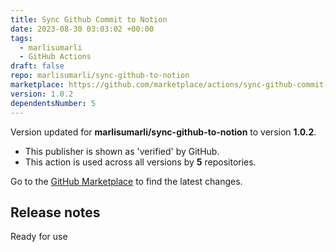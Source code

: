 ```yaml
---
title: Sync Github Commit to Notion
date: 2023-08-30 03:03:02 +00:00
tags:
  - marlisumarli
  - GitHub Actions
draft: false
repo: marlisumarli/sync-github-to-notion
marketplace: https://github.com/marketplace/actions/sync-github-commit-to-notion
version: 1.0.2
dependentsNumber: 5
---
```



Version updated for **marlisumarli/sync-github-to-notion** to version **1.0.2**.
- This publisher is shown as 'verified' by GitHub.
- This action is used across all versions by **5** repositories.

Go to the [GitHub Marketplace](https://github.com/marketplace/actions/sync-github-commit-to-notion) to find the latest changes.

## Release notes

Ready for use
